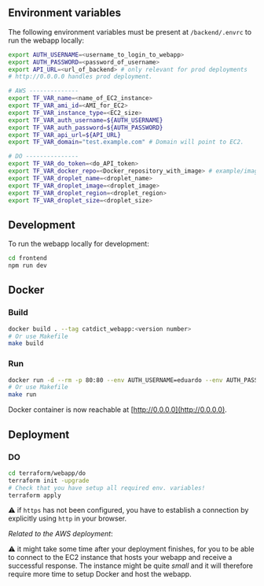 ## Environment variables

The following environment variables must be present at `/backend/.envrc` to run the webapp locally:

```bash
export AUTH_USERNAME=<username_to_login_to_webapp>
export AUTH_PASSWORD=<password_of_username>
export API_URL=<url_of_backend> # only relevant for prod deployments
# http://0.0.0.0 handles prod deployment.

# AWS --------------
export TF_VAR_name=<name_of_EC2_instance>
export TF_VAR_ami_id=<AMI_for_EC2>
export TF_VAR_instance_type=<EC2_size>
export TF_VAR_auth_username=${AUTH_USERNAME}
export TF_VAR_auth_password=${AUTH_PASSWORD}
export TF_VAR_api_url=${API_URL}
export TF_VAR_domain="test.example.com" # Domain will point to EC2.

# DO ---------------
export TF_VAR_do_token=<do_API_token>
export TF_VAR_docker_repo=<Docker_repository_with_image> # example/image:latest
export TF_VAR_droplet_name=<droplet_name>
export TF_VAR_droplet_image=<droplet_image>
export TF_VAR_droplet_region=<droplet_region>
export TF_VAR_droplet_size=<droplet_size>
```

## Development

To run the webapp locally for development:

```bash
cd frontend
npm run dev
```

## Docker

### Build

```bash
docker build . --tag catdict_webapp:<version number>
# Or use Makefile
make build
```

### Run

```bash
docker run -d --rm -p 80:80 --env AUTH_USERNAME=eduardo --env AUTH_PASSWORD=<password> --env API_URL="http://0.0.0.0" catdict_webapp
# Or use Makefile
make run
```

Docker container is now reachable at [http://0.0.0.0](http://0.0.0.0).

## Deployment

### DO

```bash
cd terraform/webapp/do
terraform init -upgrade
# Check that you have setup all required env. variables!
terraform apply
```

⚠️ if `https` has not been configured, you have to establish a connection by explicitly using `http` in your browser.

_Related to the AWS deployment_:

⚠️ it might take some time after your deployment finishes, for you to be able to connect to the EC2 instance that hosts your webapp and receive a successful response. The instance might be quite _small_ and it will therefore require more time to setup Docker and host the webapp.
